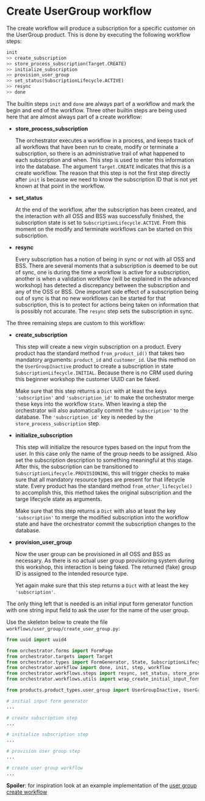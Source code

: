 # Create UserGroup workflow

The create workflow will produce a subscription for a specific customer on the
UserGroup product. This is done by executing the following workflow steps:

```python
init
>> create_subscription
>> store_process_subscription(Target.CREATE)
>> initialize_subscription
>> provision_user_group
>> set_status(SubscriptionLifecycle.ACTIVE)
>> resync
>> done
```

The builtin steps `init` and `done` are always part of a workflow and mark the
begin and end of the workflow. Three other builtin steps are being used here
that are almost always part of a create workflow:

*   **store_process_subscription** 

    The orchestrator executes a workflow in a process, and keeps track of all
    workflows that have been run to create, modify or terminate a subscription,
    so there is an administrative trail of what happened to each subscription
    and when.  This step is used to enter this information into the database.
    The argument `Target.CREATE` indicates that this is a create workflow. The
    reason that this step is not the first step directly after `init` is
    because we need to know the subscription ID that is not yet known at that
    point in the workflow.

*   **set_status**

    At the end of the workflow, after the subscription has been created, and
    the interaction with all OSS and BSS was successfully finished, the
    subscription state is set to `SubscriptionLifecycle.ACTIVE`. From this
    moment on the modify and terminate workflows can be started on this
    subscription.

*   **resync**

    Every subscription has a notion of being in sync or not with all OSS and
    BSS. There are several moments that a subscription is deemed to be out of
    sync, one is during the time a workflow is active for a subscription,
    another is when a validation workflow (will be explained in the advanced
    workshop) has detected a discrepancy between the subscription and any of
    the OSS or BSS. One important side effect of a subscription being out of
    sync is that no new workflows can be started for that subscription, this is
    to protect for actions being taken on information that is possibly not
    accurate. The `resync` step sets the subscription in sync.

The three remaining steps are custom to this workflow:

*   **create_subscription**

    This step will create a new virgin subscription on a product. Every product
    has the standard method `from_product_id()` that takes two mandatory
    arguments: `product_id` and `customer_id`. Use this method on the
    `UserGroupInactive` product to create a subscription in state
    `SubscriptionLifecycle.INITIAL`. Because there is no CRM used during this
    beginner workshop the customer UUID can be faked.

    Make sure that this step returns a `Dict` with at least the keys
    `'subscription'` and `'subscription_id'` to make the orchestrator merge
    these keys into the workflow `State`. When leaving a step the orchestrator
    will also automatically commit the `'subscription'` to the database. The
    `'subscription_id'` key is needed by the `store_process_subscription` step.

*   **initialize_subscription**

    This step will initialize the resource types based on the input from the
    user. In this case only the name of the group needs to be assigned. Also
    set the subscription description to something meaningful at this stage.
    After this, the subscription can be transitioned to
    `SubscriptionLifecycle.PROVISIONING`, this will trigger checks to make sure
    that all mandatory resource types are present for that lifecycle state.
    Every product has the standard method `from_other_lifecycle()` to
    accomplish this, this method takes the original subscription and the targe
    lifecycle state as arguments.

    Make sure that this step returns a `Dict` with also at least the key
    `'subscription'` to merge the modified subscription into the workflow state
    and have the orchestrator commit the subscription changes to the database.

*  **provision_user_group**

    Now the user group can be provisioned in all OSS and BSS as necessary.  As
    there is no actual user group provisioning system during this workshop,
    this interaction is being faked. The returned (fake) group ID is assigned
    to the intended resource type.

    Yet again make sure that this step returns a `Dict` with at least the key
    `'subscription'`.

The only thing left that is needed is an initial input form generator function
with one string input field to ask the user for the name of the user group.

Use the skeleton below to create the file
`workflows/user_group/create_user_group.py`:

```python
from uuid import uuid4

from orchestrator.forms import FormPage
from orchestrator.targets import Target
from orchestrator.types import FormGenerator, State, SubscriptionLifecycle, UUIDstr
from orchestrator.workflow import done, init, step, workflow
from orchestrator.workflows.steps import resync, set_status, store_process_subscription
from orchestrator.workflows.utils import wrap_create_initial_input_form

from products.product_types.user_group import UserGroupInactive, UserGroupProvisioning

# initial input form generator
...

# create subscription step
...

# initialize subscription step
...

# provision user group step
...

# create user group workflow
...
```

**Spoiler**: for inspiration look at an example implementation of the [user
group create workflow ](https://github.com/workfloworchestrator/example-orchestrator-beginner/blob/main/workflows/user_group/create_user_group.py)


